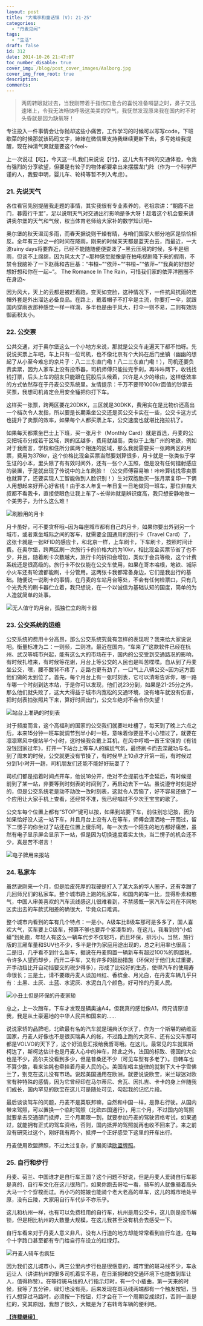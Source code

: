 ```yaml
---
layout: post
title: "大嘴李和童话镇 (V): 21-25"
categories:
  - "丹麦见闻"
tags:
  - "生活"
draft: false
id: 312
date: 2014-10-26 21:47:07
toc_number_disable: true
cover_img: /blog/post_cover_images/Aalborg.jpg
cover_img_from_root: true
description:
comments:
---
```


> 两周转眼就过去，当我刚带着手指伤口愈合的喜悦准备嘚瑟之时，鼻子又迅速堵上，令我无法畅快呼吸这美美的空气，我怃然发现原来我在国内时不时头昏就是因为缺氧呀！

专注投入一件事情会让你抛却这些小痛苦，工作学习的时候可以写写code，下班歇菜的时候那就该码码文字，婶婶在微信里支持我继续更新下去，多亏她给我提醒，现在神清气爽就是要这个feel~

上一次说过【吃】，今天这一札我们来说说【行】，这儿大有不同的交通体验，令我有强烈的分享欲望，但要是有轮子的物体都要拿出来摆摆龙门阵（作为一个科学严谨的人，我要申明，婴儿车、轮椅等暂不列入考虑）。

### 21. 先说天气

各位看官先别提醒我走题的事情，其实我很有专业素养的，老祖宗讲：“朝霞不出门，暮霞行千里”，足以说明天气对交通出行影响是多大呀！趁着这个机会要来讲讲奥尔堡的天气和气候，权当体育老师给大家补的数学知识吧~

奥尔堡的秋天温润多雨，而春天据说则干燥有晴，与咱们国家大部分地区是恰恰相反。全年有三分之一的时间在降雨，刚来的时候天天都是蓝天白云，而最近，一大波rainy days将要靠近，已经不能随随便便耍泼了~黑云压境的时候，多半是细雨，但谈不上绵绵，因为风太大了~那种感觉就像是在拍电视剧降下来的假雨，不禁令我脑补了一下赵薇和古巨基：“书桓~”“依萍~”“书桓~”“依萍~”“我真的好想好想好想和你在一起~”。 The Romance In The Rain，可惜我们家的依萍洋圈圈不在身边~

因为风大，天上的云都是被赶着跑，变天如变脸，这种情况下，一件抗风抗雨的连帽外套是外出溜达必备良品。在路上，戴着帽子不打伞是主流，你要打一伞，就跟国内穿雨衣那种感觉一样一样滴，多半也是由于风大，打伞一则不易，二则有效防御面积太小。

### 22. 公交票

公共交通，对于奥尔堡这么一个小地方来说，那就是公交车走遍天下都不怕呀。先说说买票上车吧，车上只有一位司机，也不像北京有个大妈在后门坐镇（幽幽的想起了从小至今难忘的京片子：八二三东直门嘞！八二三东直门嘞！），司机还要负责卖票，因为人家车上没有投币器，司机师傅只能拉完手刹，再咔咔两下，收钱找钱打票，后头上车的朋友只能跟在屁股后头候着，兴许是人少的缘由，这样低效率的方式依然存在于丹麦公交系统里。友情提示：千万不要带1000kr面值的钞票去买票，我想司机肯定会用安全锤把你打下车。

这样买一张票，跨两区要花20DKK，三区就是30DKK，费用实在是比物价还高出一个档次令人发指，所以要是长期乘坐公交还是买公交卡实在一些，公交卡这方式也提升了卖票的效率，如果每个人都买票上车，公交速度也就堪比拖拉机了。

如果每天都乘坐巴士上下班，买一张月卡（Monthly Card）就是首选，丹麦的公交把城市分成若干区域，跨的区越多，费用就越高，类似于上海广州的地铁，例如对于我而言，学校和住所分属两个相连的区域，那么我就需要买一张跨两区的月票，费用为378kr，这个价格比现金买票当然要划算很多，月卡就是一张类似于学生证的小本，里头除了有有效时间外，还有一张个人玉照，但是没有任何镭射感应的装置，于是就出现了传说中的上车刷脸！（公交师傅容易嘛！咔咔算钱找零卖票也就算了，还要实现人工智能做到人脸识别！）生对双胞胎买一张月票复印一下俩人用想起来好开心好省钱！由于本人年复一年日复一日地做同一班车，那位非裔大叔都不看我卡，直接使眼色让我上车了~长得帅就是辨识度高，我只想安静地做一个美男子，为什么这么难！

![刷脸用的月卡](Scandinavia-Standard-Klippekort-Monthly-Pass.jpg)

月卡虽好，可不要贪杯哦~因为每座城市都有自己的月卡，如果你要出外到另一个城市，或者乘坐城际之间的客车，就需要全国通用的旅行卡（Travel Card）了，这张卡就是一张RFID的感应卡，和北京一样，上车刷卡，下车刷卡，按照时间计费。在奥尔堡，跨两区刷一次旅行卡的价格大约为10kr，相比现金买票节省了也不少，并且，随着刷卡次数越大，旅行卡的折扣会增加，类似于会员等级，这个计费系统还是很高级的。旅行卡不仅仅能在公交车使用，如果在哥本哈根，地铁、城际小火车还有轮渡都能刷，十分管用。这两张卡我都常备身边，它们是我出行的基础。随便说一说刷卡的事情，在丹麦的车站月台等处，不会有任何检票口，只有几个光秃秃的刷卡器伫立着，我只想说，在一个以诚信为基础认知的国度，简单的为人造就简单的处事。

![无人值守的月台，孤独伫立的刷卡器](IMG_0236.jpg)

### 23. 公交系统的运维

公交系统的费用十分高昂，那么公交系统究竟有怎样的表现呢？我来给大家说说吧。衡量标准为二：一则频，二则准。最近在国内，“车来了”这款软件已经在杭州、武汉等城市兴起，能有这么大的市场在于，国内的公交受到交通路况的影响，有时候扎堆来，有时候等花谢，月台上等公交的人民也是叫苦喋喋。自从到了丹麦坐公交，嘿，腰不酸背不疼了，走路也更有劲了，一口气上八辆公交~因为这方面他们做的太到位了。首先，每个月台上有一张时刻表，它可以清晰告诉你，哪一路车哪一个时刻到达本站，于是你可以发现，他们说23分到，如果是21-25分之外，那么他们就失败了，这大大得益于城市内宽松的交通环境，没有堵车就没有伤害，把时刻表拍张照片下来，算好时间出门，公交车绝对不会令你失望！

![站台上准确的时刻表](20140914_93752_IMG_2018.jpg)

对于频度而言，这个高福利的国家的公交我们就要吐吐槽了，每天到了晚上六点之后，本来15分钟一班车就调节到半小时一班，意味着你要是不小心错过了，就要在凛凛寒风中傻站半个小时，这时候我会戴上耳机，在风中哼唱一首王宝强的《有钱没钱回家过年》，打开一下站台上等车人的尴尬气氛，最终刷卡而去深藏功与名。到了周末的时候，公交就更没有节操了，有时候早上10点才开第一班，有时候过分到1小时开一趟，司机朋友们还能不能好好玩耍了？

司机们都是掐着时间点开车，他说18分开，绝对不会提前也不会延后，有时候提前到了某一站，非要等到时刻表的时间到了，再启动去下一站。虽说遵守时刻是好的，但是公交系统老是动不动改一改时刻表，这就令人苦恼了，好不容易还做了一个应用让大家手机上查看，还经常不准，我已经唱过不少次王宝宝的歌了。

公交车每个位置上都有“STOP”键可以按，如果到站要下车，前往别忘记按，因为如果恰好没人这一站下车，并且月台上没有人在等车，师傅会潇洒地一开而过，留下二愣子的你坐过了站还在位置上傻乐呵，每一次去一个陌生的地方都好痛苦，虽然有电子显示屏会显示下一站，但是因为切换速度着实太快，当二愣子的机会还不少，真是苦不堪言！

![电子牌用来报站](20140913_93523_IMG_2009.jpg)

### 24. 私家车

虽然说刚来一个月，但是脸皮死厚的我硬是打入了某大系的华人圈子，还有幸蹭了几回师兄们的私家车。整个城市路上跑的私家车，和国内的车一比，显得朴素和憨气，中国人审美喜欢的汽车流线感这儿很难看到，不禁感慨一家汽车公司在不同地区卖出去的车款式相差的确很大，毕竟众口难调。

整个城市内看到的车有几个特点：一是小，A级车比B级车那可是多多了，国人喜欢大气，买车要上C级车，预算不够也要弄个紧凑型的，在这儿，我看到的“小蛤蟆”到处跑，年轻人有这么一辆车代步不仅轻巧，而且环保，排污小。当然，旅行版的三厢车量和SUV也不少，多半是作为家庭用途出现的，总之利用率也很高；二是旧，几乎看不到什么新车，据说在丹麦购置一辆新车有超过100%的购置税，令许多人望而却步，而开二手车，又有许多的鼓励措施（环保对于他们太过重要，开手动挡比开自动挡要交的税少得多），形成了比较好的生态，使得汽车的使用寿命很长；三是土，请不要跟丹麦人谈加州红、香槟金、月光白，在丹麦车辆几乎只有：土黑、土灰、土蓝、水泥灰、水泥白几个颜色，好可怜的丹麦人民。

![小丑土但是环保的丹麦家轿](ForedEscort.jpg)

总之，上一次蹭车，下车才发现是辆奥迪A4，但我真的感觉像A1，师兄请原谅我，我是从土豪遍地的中华人民共和国来的……

说说家轿的品牌吧，北欧最有名的汽车就是瑞典沃尔沃了，作为一个斯堪的纳维亚国家，丹麦人好像也不是很买瑞典人的帐，不过路上跑的大货车、还有公交车那可都是VOLVO的天下了，这个好消息汇报给我哲哥哦。在这儿，最常见的车就属斯柯达了，斯柯达估计也是丹麦人心中的神车，除此之外，法国的标致、德国的大众也是不少，高尔夫没看到多少，但是普桑还不少（可见车型有多老了）。日韩车也不算少数，看来油耗也牵挂着丹麦人民的心。美国车唱主旋律的就剩下大十字雪佛兰了，别克在这儿没有市场。说起美国通用在欧洲，就要说说欧宝，米兰球迷对欧宝有种特殊的感情，因为它曾经印在马尔蒂尼、舍瓦、因扎吉、卡卡的身上伴随我们成长，国内罕见的欧宝在这儿可是随处可见，勾起我的记忆片段。

最后谈谈驾车的问题，丹麦不是英联邦嘛，自然和中国一样，是靠右行驶。从国内带来驾照，可以置换一个临时驾照（北欧四国通行），用三个月，不过国内的驾照就要拿去交通部门抵押，三个月期限一到，就要参加丹麦的驾驶资格考试，如果通过，就能拥有正式的驾车资格，否则，国内抵押的驾照就再也收不回来了。来之前没有研究过这个，刚好我有两个，抵押一个正好感受下这里的开车出行。

丹麦使用欧盟牌照，不过太过复杂，扩展阅读[欧盟牌照](http://zh.wikipedia.org/wiki/%E6%AC%A7%E7%9B%9F%E8%BD%A6%E8%BE%86%E5%8F%B7%E7%89%8C)。

### 25. 自行和步行

丹麦、荷兰、中国谁才是自行车王国？这个问题不好说，但是丹麦人爱骑自行车那是真的，自行车文化在这儿很热门，如果你跑去哥哈一看，骑车的人就像骑着高头大马一个个穿梭而过。再小巧的姑娘也能骑个老大老高的单车，这儿的城市地处平原，没有丘陵，大家用自行车代步不亦乐乎。

这儿和杭州一样，也有可以免费租用的自行车，杭州是用公交卡，这儿则是投币解锁，但是相比杭州的大数量大规模，在这儿我甚至没有机会去感受一下。

自行车看来对于丹麦人意义非凡，没有人行道的地方却能常常看到自行车道，在每个十字路口甚至都有专门给自行车设立的红绿灯。

![丹麦人骑车也疯狂](cycling-in-Denmark.jpg)

因为我们这儿城市小，两三公里内步行也是很惬意的，城市里的斑马线不少，车永远让人（讲讲杭州的很多司机着实不易，在日渐拥堵的交通环境下也能做到车让人，值得称赞）。在等待斑马线的人行指示灯时，有一个小插曲，第一天来的时候，我等了五分钟，绿灯也没有亮，后来发现在斑马线两端都有一个触发按钮，当行人想穿过马路时，必须按一下按钮，灯才会在下一个周期变成绿灯，否则一直是红的，究其原因，我想了很久，大概是为了右转弯车辆的便利吧。

[**【连载继续】**](/blog/大嘴李和童话镇6)
